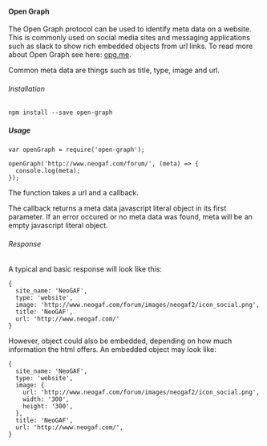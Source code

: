#### Open Graph

The Open Graph protocol can be used to identify meta data on a website.
This is commonly used on social media sites and messaging applications
such as slack to show rich embedded objects from url links. To read
more about Open Graph see here: [opg.me](http://ogp.me).

Common meta data are things such as title, type, image and url.

###### Installation

    npm install --save open-graph

##### Usage

    var openGraph = require('open-graph');

    openGraph('http://www.neogaf.com/forum/', (meta) => {
      console.log(meta);
    });

The function takes a url and a callback.

The callback returns a meta data javascript literal object in its first
parameter.  If an error occured or no meta data was found, meta will be
an empty javascript literal object.

###### Response

A typical and basic response will look like this:

    { 
      site_name: 'NeoGAF',
      type: 'website',
      image: 'http://www.neogaf.com/forum/images/neogaf2/icon_social.png',
      title: 'NeoGAF',
      url: 'http://www.neogaf.com/'
    }

However, object could also be embedded, depending on how much information
the html offers.  An embedded object may look like:

    {
      site_name: 'NeoGAF',
      type: 'website',
      image: {
        url: 'http://www.neogaf.com/forum/images/neogaf2/icon_social.png',
        width: '300',
        height: '300',
      },
      title: 'NeoGAF',
      url: 'http://www.neogaf.com/',
    }

